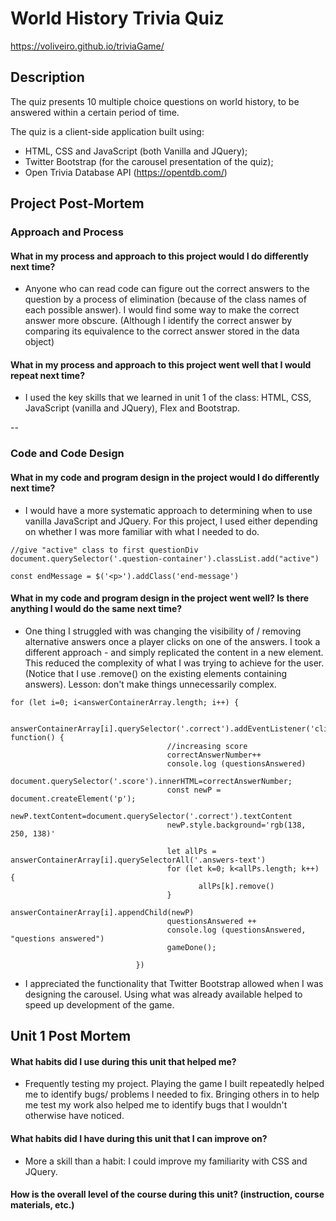# World History Trivia Quiz 
https://voliveiro.github.io/triviaGame/

## Description 
The quiz presents 10 multiple choice questions on world history, to be answered within a certain period of time. 

The quiz is a client-side application built using: 
- HTML, CSS and JavaScript (both Vanilla and JQuery); 
- Twitter Bootstrap (for the carousel presentation of the quiz); 
- Open Trivia Database API (https://opentdb.com/)

## Project Post-Mortem

### Approach and Process

#### What in my process and approach to this project would I do differently next time?

- Anyone who can read code can figure out the correct answers to the question by a process of elimination (because of the class names of each possible answer). I would find some way to make the correct answer more obscure. (Although I identify the correct answer by comparing its equivalence to the correct answer stored in the data object) 

#### What in my process and approach to this project went well that I would repeat next time?

- I used the key skills that we learned in unit 1 of the class: HTML, CSS, JavaScript (vanilla and JQuery), Flex and Bootstrap. 

--

### Code and Code Design

#### What in my code and program design in the project would I do differently next time?

- I would have a more systematic approach to determining when to use vanilla JavaScript and JQuery. For this project, I used either depending on whether I was more familiar with what I needed to do. 

```
//give "active" class to first questionDiv 
document.querySelector('.question-container').classList.add("active")
```

```
const endMessage = $('<p>').addClass('end-message')
```

#### What in my code and program design in the project went well? Is there anything I would do the same next time?

- One thing I struggled with was changing the visibility of / removing alternative answers once a player clicks on one of the answers. I took a different approach - and simply replicated the content in a new element. This reduced the complexity of what I was trying to achieve for the user.  (Notice that I use .remove() on the existing elements containing answers). Lesson: don't make things unnecessarily complex. 

```
for (let i=0; i<answerContainerArray.length; i++) { 
                     
                            answerContainerArray[i].querySelector('.correct').addEventListener('click', function() {
                                   //increasing score
                                   correctAnswerNumber++
                                   console.log (questionsAnswered)
                                   document.querySelector('.score').innerHTML=correctAnswerNumber; 
                                   const newP = document.createElement('p'); 
                                   newP.textContent=document.querySelector('.correct').textContent
                                   newP.style.background='rgb(138, 250, 138)'
                                   
                                   let allPs = answerContainerArray[i].querySelectorAll('.answers-text')
                                   for (let k=0; k<allPs.length; k++) {
                                          allPs[k].remove()
                                   }
                                   answerContainerArray[i].appendChild(newP)
                                   questionsAnswered ++
                                   console.log (questionsAnswered, "questions answered")
                                   gameDone(); 

                            })
```
- I appreciated the functionality that Twitter Bootstrap allowed when I was designing the carousel. Using what was already available helped to speed up development of the game. 


 
## Unit 1 Post Mortem

#### What habits did I use during this unit that helped me?
- Frequently testing my project. Playing the game I built repeatedly helped me to identify bugs/ problems I needed to fix. Bringing others in to help me test my work also helped me to identify bugs that I wouldn't otherwise have noticed. 

#### What habits did I have during this unit that I can improve on?
- More a skill than a habit: I could improve my familiarity with CSS and JQuery. 

#### How is the overall level of the course during this unit? (instruction, course materials, etc.)